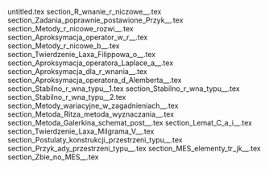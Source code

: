 untitled.tex
section_R_wnanie_r_niczowe__.tex
section_Zadania_poprawnie_postawione_Przyk__.tex
section_Metody_r_nicowe_rozwi__.tex
section_Aproksymacja_operator_w_r__.tex
section_Metody_r_nicowe_b__.tex
section_Twierdzenie_Laxa_Filippowa_o__.tex
section_Aproksymacja_operatora_Laplace_a__.tex
section_Aproksymacja_dla_r_wnania__.tex
section_Aproksymacja_operatora_d_Alemberta__.tex
section_Stabilno_r_wna_typu__1.tex
section_Stabilno_r_wna_typu__.tex
section_Stabilno_r_wna_typu__2.tex
section_Metody_wariacyjne_w_zagadnieniach__.tex
section_Metoda_Ritza_metoda_wyznaczania__.tex
section_Metoda_Galerkina_schemat_post__.tex
section_Lemat_C_a_i__.tex
section_Twierdzenie_Laxa_Milgrama_V__.tex
section_Postulaty_konstrukcji_przestrzeni_typu__.tex
section_Przyk_ady_przestrzeni_typu__.tex
section_MES_elementy_tr_jk__.tex
section_Zbie_no_MES__.tex
